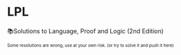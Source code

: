 # LPL
📚Solutions to Language, Proof and Logic (2nd Edition)

<sub><sup>Some resolutions are wrong, use at your own risk. (or try to solve it and push it here)</sup></sub>
